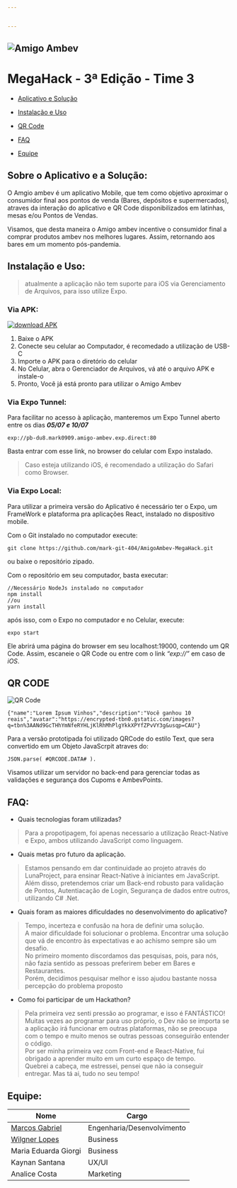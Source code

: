 ```yaml
---


---
```


<h2 id="section"><img src="https://lh3.googleusercontent.com/DjHQ0hKWdgBnEP9sO3MrrxLSZZvy2fXimHdzJDRoxy2a5xaO4Er2XwaGIjaaOt5P5b-wTrLQ4-J0NnOaJoQixypvNlIdb-mVINq80fBXDnwao0kt1_Ptk_OBlvuu84efZZ0Bz_8OJ1xLqr89yf3tPt4AcAhKCx6fXu1TToUVdf5kCn2n6Z4HYWr92Du_n-hxdRKrMrRkbQWBHLgM0A9WOEbUAwQnvgtrnSuQUcZA9qqy1hmTHvXVA7N1APN14h6HVf5YJZtcRAgTcv60CfihfqjY9R2f2eHZjOmPjBJE6yn2lNAXuDcoGGFDs6ZXq6pFOxHhCTr7Uzf88A4VsmRUKHmTyj77339AZR1qjq0OMc5lnCQM68TWZSSETqHyiBs8v6I2tBSi-wYQpGDq9n25MX7Af1sorGovTOsrm53tSqZxpW4XSyfgqN55a3uy67CUSt3jkCpT3FMvqAPSH43s9wUqzKmWKGehvGPo67HvVgvNh91ma0FXBpMPoIaQsQjRpWi4l50-RdRgWwB-Emq9fpwKfLDIZ4yQqNJz6no4KeQ4gudey7HBYMHWD2_ktFGq28IMbBW3unrsR2oIvdhPWuQS6zlUF9Cuf1eDCR4YbbW2HE_PzywfY9MBV7W0b4-vofjVvWbvyC48xRGlbkBaMW8nbcdi3XOnrXDMNWMHtH0Y48RChs6Zdj24el3ziwKDwHelvMs=s1250-w1250-h273-no?authuser=0" alt="Amigo Ambev"></h2>
<h1 id="megahack---3ª-edição---time-3">MegaHack - 3ª Edição - Time 3</h1>
<ul>
<li>
<p><a href="#sobre-o-aplicativo-e-a-solu%C3%A7%C3%A3o">Aplicativo e Solução</a></p>
</li>
<li>
<p><a href="#instala%C3%A7%C3%A3o-e-uso">Instalação e Uso</a></p>
</li>
<li>
<p><a href="#qr-code">QR Code</a></p>
</li>
<li>
<p><a href="#faq">FAQ</a></p>
</li>
<li>
<p><a href="#equipe">Equipe</a></p>
</li>
</ul>
<h2 id="sobre-o-aplicativo-e-a-solução">Sobre o Aplicativo e a Solução:</h2>
<p>O Amgio ambev é um aplicativo Mobile, que tem como objetivo aproximar o consumidor final aos pontos de venda (Bares, depósitos e supermercados), atraves da interação do aplicativo e QR Code disponibilizados em latinhas, mesas e/ou Pontos de Vendas.</p>
<p>Visamos, que desta maneira o Amigo ambev incentive o consumidor final a comprar produtos ambev nos melhores lugares. Assim, retornando aos bares em um momento pós-pandemia.</p>
<h2 id="instalação-e-uso">Instalação e Uso:</h2>
<blockquote>
<p>atualmente a aplicação não tem suporte para iOS via Gerenciamento de Arquivos, para isso utilize Expo.</p>
</blockquote>
<h3 id="via-apk">Via APK:</h3>
<a href="https://docs.google.com/uc?export=download&amp;id=1Ca-L0wbPwjKbUvT-YriRpqnyQ6ie9upb">
  <img src="https://i.imgur.com/Lvltpg8.png" title="Download APK" alt="download APK">
</a>
<ol>
<li>Baixe o APK</li>
<li>Conecte seu celular ao Computador, é recomedado a utilização de USB-C</li>
<li>Importe o APK para o diretório do celular</li>
<li>No Celular, abra o Gerenciador de Arquivos, vá até o arquivo APK e instale-o</li>
<li>Pronto, Você já está pronto para utilizar o Amigo Ambev</li>
</ol>
<h3 id="via-expo-tunnel">Via Expo Tunnel:</h3>
<p>Para facilitar no acesso à aplicação, manteremos um Expo Tunnel aberto entre os dias <em><strong>05/07 e 10/07</strong></em></p>
<pre><code>exp://pb-du8.mark0909.amigo-ambev.exp.direct:80
</code></pre>
<p>Basta entrar com esse link, no browser do celular com Expo instalado.</p>
<blockquote>
<p>Caso esteja utilizando iOS, é recomendado a utilização do Safari como Browser.</p>
</blockquote>
<h3 id="via-expo-local">Via Expo Local:</h3>
<p>Para utilizar a primeira versão do Aplicativo é necessário ter o Expo, um FrameWork e plataforma pra aplicações React, instalado no dispositivo mobile.</p>
<p>Com o Git instalado no computador execute:</p>
<pre><code>git clone https://github.com/mark-git-404/AmigoAmbev-MegaHack.git
</code></pre>
<p>ou baixe o repositório zipado.</p>
<p>Com o repositório em seu computador, basta executar:</p>
<pre><code>//Necessário NodeJs instalado no computador
npm install
//ou
yarn install
</code></pre>
<p>após isso, com o Expo no computador e no Celular, execute:</p>
<pre><code>expo start
</code></pre>
<p>Ele abrirá uma página do browser em seu localhost:19000, contendo um QR Code. Assim, escaneie o QR Code ou entre com o link <em>“exp://”</em> em caso de <em>iOS</em>.</p>
<h2 id="qr-code">QR CODE</h2>
<p><img src="https://lh3.googleusercontent.com/6entAjpcTsVWcK7OP_e_PcK-Km8BZwgvvUkx2mlykG4fWQGvFUXNlpgl4irn74kxCbYmlArsxcs0WRpCcprRc2xLSJn8KuIyViz-jIXesrC8RA1rwzZK9pFpARHJNilgV7OfQlpEnMHXGt58xISR0mGHYECMdjuIS0TFCWvkg2Ar6A-vEYEPTOcAqzWzWYDyASfeiSLPqU84JyurQj02XFQIhtRIwToMMS85p4pKCV7zkPrThjtNeGfGOTLdVh8y4UynVC2ibJuZ1zPh6wdUzsMBs2idHOQsvOWCG78ij0FSS9Bk6P8-TFjXs8wtKYjMsOICT54SzzbYoUJTP345KzBXzP6ZAoyb3SCm2wkkB-UgZUgwXeoIycqoYTB3AVlFi6PCt5EP8jxwP5_atQkr9wH9MGM8Rf9CnQQFcI86is4TT-qBXaY9DpnIDZD38jyuEScqAEuQicfT7ncFUAIwtZdllqHZti0zuP-FxjZ6zbPpK_Cniz4R3aiHKbhyfu2S4IIm03QVDMF9HuSxwD7KUvfVPYDohUhiVmbn60xKXTynS6Xsd1JuEo485QfCMuTWdx2cmifjfsxfqJk9xhOtXM58nQg3Ky4DelckMKwpkuzYrHZkMiVxjSsUNG_s1dRxkTRu79Kn78kwYKnMdupfLgv-86Q8pPBWAZItMieXmruieV4WpVL0jXihV4Q-qsez_hFCMOo=s611-w611-h567-no?authuser=0" alt="QR Code"></p>
<pre><code>{"name":"Lorem Ipsum Vinhos","description":"Você ganhou 10 reais","avatar":"https://encrypted-tbn0.gstatic.com/images?q=tbn%3AANd9GcTHhYmNfeRYHLjKlRhMhPlgYkkXPYfZPvVY3g&amp;usqp=CAU"}
</code></pre>
<p>Para a versão prototipada foi utilizado QRCode do estilo Text, que sera convertido em um Objeto JavaScrpit atraves do:</p>
<pre><code>JSON.parse( #QRCODE.DATA# ). 
</code></pre>
<p>Visamos utilizar um servidor no back-end para gerenciar todas as validações e segurança dos Cupoms e AmbevPoints.</p>
<h2 id="faq">FAQ:</h2>
<ul>
<li>Quais tecnologias foram utilizadas?</li>
</ul>
<blockquote>
<p>Para a propotipagem, foi apenas necessario a utilização  React-Native e Expo, ambos utilizando JavaScript como linguagem.</p>
</blockquote>
<ul>
<li>Quais metas pro futuro da aplicação.</li>
</ul>
<blockquote>
<p>Estamos pensando em dar continuidade ao projeto através do LunaProject, para ensinar React-Native à iniciantes em JavaScript.<br>
Além disso, pretendemos criar um Back-end robusto para validação de Pontos, Autentiacação de Login, Segurança de dados entre outros, utilizando C# .Net.</p>
</blockquote>
<ul>
<li>Quais foram as maiores dificuldades no desenvolvimento do aplicativo?</li>
</ul>
<blockquote>
<p>Tempo, incerteza e confusão na hora de definir uma solução.<br>
A maior dificuldade foi solucionar o problema. Encontrar uma solução que vá de encontro às expectativas e ao achismo sempre são um desafio.<br>
No primeiro momento discordamos das pesquisas, pois, para nós, não fazia sentido as pessoas preferirem beber em Bares e Restaurantes.<br>
Porém, decidimos pesquisar melhor e isso ajudou bastante nossa percepção do problema proposto</p>
</blockquote>
<ul>
<li>Como foi participar de um Hackathon?</li>
</ul>
<blockquote>
<p>Pela primeira vez senti pressão ao programar, e isso é FANTÁSTICO!<br>
Muitas vezes ao programar para uso próprio, o Dev não se importa se a aplicação irá funcionar em outras plataformas, não se preocupa com o tempo e muito menos se outras pessoas conseguirão entender o código.<br>
Por ser minha primeira vez com Front-end e React-Native, fui obrigado a aprender muito em um curto espaço de tempo.<br>
Quebrei a cabeça, me estressei, pensei que não ia conseguir entregar. Mas tá ai, tudo no seu tempo!</p>
</blockquote>
<h2 id="equipe">Equipe:</h2>

<table>
<thead>
<tr>
<th>Nome</th>
<th>Cargo</th>
</tr>
</thead>
<tbody>
<tr>
<td><a href="https://github.com/mark-git-404">Marcos Gabriel</a></td>
<td>Engenharia/Desenvolvimento</td>
</tr>
<tr>
<td><a href="https://github.com/wilgnerl">Wilgner Lopes</a></td>
<td>Business</td>
</tr>
<tr>
<td>Maria Eduarda Giorgi</td>
<td>Business</td>
</tr>
<tr>
<td>Kaynan Santana</td>
<td>UX/UI</td>
</tr>
<tr>
<td>Analice Costa</td>
<td>Marketing</td>
</tr>
</tbody>
</table>
